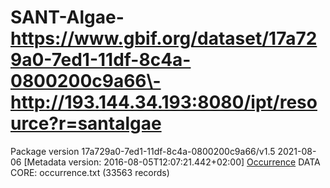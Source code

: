 # SANT-Algae\- https://www.gbif.org/dataset/17a729a0-7ed1-11df-8c4a-0800200c9a66\- http://193.144.34.193:8080/ipt/resource?r=santalgae
Package version 17a729a0-7ed1-11df-8c4a-0800200c9a66/v1.5 2021-08-06 [Metadata version: 2016-08-05T12:07:21.442+02:00]
[Occurrence](http://rs.tdwg.org/dwc/terms/Occurrence) DATA CORE: occurrence.txt (33563 records)